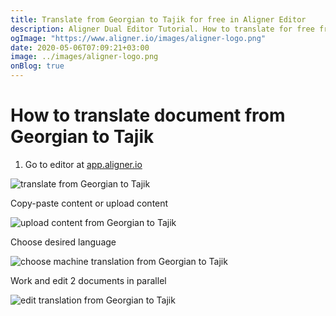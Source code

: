 ```yaml
---
title: Translate from Georgian to Tajik for free in Aligner Editor
description: Aligner Dual Editor Tutorial. How to translate for free from Georgian to Tajik. Aligner is multilingual document management platform. 
ogImage: "https://www.aligner.io/images/aligner-logo.png"
date: 2020-05-06T07:09:21+03:00
image: ../images/aligner-logo.png
onBlog: true
---
```


# How to translate document from Georgian to Tajik

1. Go to editor at [app.aligner.io](https://app.aligner.io "Aligner App web page")

![translate from Georgian to Tajik](../aligner-blank-editor.png "translate from Georgian to Tajik")

Copy-paste content or upload content

![upload content from Georgian to Tajik](../aligner-uploaded-document.png "upload content from Georgian to Tajik")

Choose desired language

![choose machine translation from Georgian to Tajik](../aligner-language-dropdown.png "choose machine translation from Georgian to Tajik")

Work and edit 2 documents in parallel

![edit translation from Georgian to Tajik](../aligner-double-sitded-editor.png "edit translation from Georgian to Tajik")

